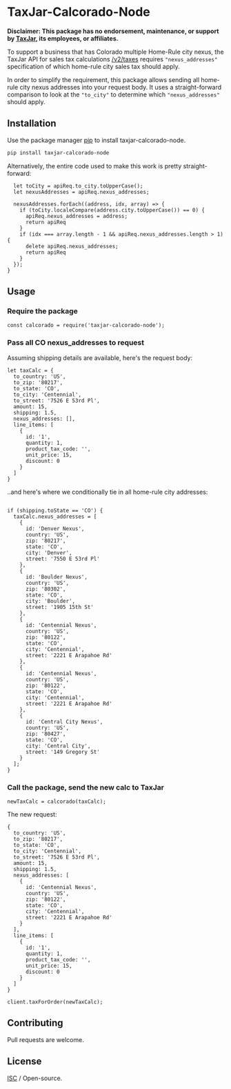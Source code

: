 # TaxJar-Calcorado-Node
**Disclaimer: This package has no endorsement, maintenance, or support by [TaxJar](HTTP://www.taxjar.com), its employees, or affiliates.**

To support a business that has Colorado multiple Home-Rule city nexus, the TaxJar API for sales tax calculations [/v2/taxes](https://developers.taxjar.com/api/reference/#taxes) requires `"nexus_addresses"` specification of which home-rule city sales tax should apply.

In order to simplify the requirement, this package allows sending all home-rule city nexus addresses into your request body. It uses a straight-forward comparison to look at the `"to_city"` to determine which `"nexus_addresses"` should apply.

## Installation

Use the package manager [pip](https://pip.pypa.io/en/stable/) to install taxjar-calcorado-node.

```bash
pip install taxjar-calcorado-node
```

Alternatively, the entire code used to make this work is pretty straight-forward:
```module.exports = (apiReq) => {
  let toCity = apiReq.to_city.toUpperCase();
  let nexusAddresses = apiReq.nexus_addresses;

  nexusAddresses.forEach((address, idx, array) => {
    if (toCity.localeCompare(address.city.toUpperCase()) == 0) {
      apiReq.nexus_addresses = address;
      return apiReq
    }
    if (idx === array.length - 1 && apiReq.nexus_addresses.length > 1) {
      delete apiReq.nexus_addresses;
      return apiReq
    }
  });
}
```
## Usage

### Require the package
```const calcorado = require('taxjar-calcorado-node');```

### Pass all CO nexus_addresses to request

Assuming shipping details are available, here's the request body:
```
let taxCalc = {
  to_country: 'US',
  to_zip: '80217',
  to_state: 'CO',
  to_city: 'Centennial',
  to_street: '7526 E 53rd Pl',
  amount: 15,
  shipping: 1.5,
  nexus_addresses: [],
  line_items: [
    {
      id: '1',
      quantity: 1,
      product_tax_code: '',
      unit_price: 15,
      discount: 0
    }
  ]
}
```
..and here's where we conditionally tie in all home-rule city addresses:
```

if (shipping.toState == 'CO') {
  taxCalc.nexus_addresses = [
    {
      id: 'Denver Nexus',
      country: 'US',
      zip: '80217',
      state: 'CO',
      city: 'Denver',
      street: '7550 E 53rd Pl'
    },
    {
      id: 'Boulder Nexus',
      country: 'US',
      zip: '80302',
      state: 'CO',
      city: 'Boulder',
      street: '1905 15th St'
    },
    {
      id: 'Centennial Nexus',
      country: 'US',
      zip: '80122',
      state: 'CO',
      city: 'Centennial',
      street: '2221 E Arapahoe Rd'
    },
    {
      id: 'Centennial Nexus',
      country: 'US',
      zip: '80122',
      state: 'CO',
      city: 'Centennial',
      street: '2221 E Arapahoe Rd'
    },
    {
      id: 'Central City Nexus',
      country: 'US',
      zip: '80427',
      state: 'CO',
      city: 'Central City',
      street: '149 Gregory St'
    }
  ];
}
```

### Call the package, send the new calc to TaxJar
```
newTaxCalc = calcorado(taxCalc);
```
The new request:
```
{
  to_country: 'US',
  to_zip: '80217',
  to_state: 'CO',
  to_city: 'Centennial',
  to_street: '7526 E 53rd Pl',
  amount: 15,
  shipping: 1.5,
  nexus_addresses: [
    {
      id: 'Centennial Nexus',
      country: 'US',
      zip: '80122',
      state: 'CO',
      city: 'Centennial',
      street: '2221 E Arapahoe Rd'
    }
  ],
  line_items: [
    {
      id: '1',
      quantity: 1,
      product_tax_code: '',
      unit_price: 15,
      discount: 0
    }
  ]
}

```
```
client.taxForOrder(newTaxCalc);

```
## Contributing
Pull requests are welcome.

## License
[ISC](https://opensource.org/licenses/ISC) / Open-source.
